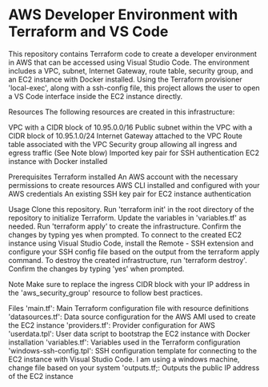 # AWS Developer Environment with Terraform and VS Code

This repository contains Terraform code to create a developer environment in AWS that can be accessed using Visual Studio Code. The environment includes a VPC, subnet, Internet Gateway, route table, security group, and an EC2 instance with Docker installed. Using the Terraform provisioner 'local-exec', along with a ssh-config file, this project allows the user to open a VS Code interface inside the EC2 instance directly. 

Resources
The following resources are created in this infrastructure:

VPC with a CIDR block of 10.95.0.0/16
Public subnet within the VPC with a CIDR block of 10.95.1.0/24
Internet Gateway attached to the VPC
Route table associated with the VPC
Security group allowing all ingress and egress traffic (See Note blow)
Imported key pair for SSH authentication
EC2 instance with Docker installed

Prerequisites
Terraform installed
An AWS account with the necessary permissions to create resources
AWS CLI installed and configured with your AWS credentials
An existing SSH key pair for EC2 instance authentication

Usage
Clone this repository.
Run 'terraform init' in the root directory of the repository to initialize Terraform.
Update the variables in 'variables.tf' as needed.
Run 'terraform apply' to create the infrastructure. Confirm the changes by typing yes when prompted.
To connect to the created EC2 instance using Visual Studio Code, install the Remote - SSH extension and configure your SSH config file based on the output from the terraform apply command.
To destroy the created infrastructure, run 'terraform destroy'. Confirm the changes by typing 'yes' when prompted.

Note
Make sure to replace the ingress CIDR block with your IP address in the 'aws_security_group' resource to follow best practices.

Files
'main.tf': Main Terraform configuration file with resource definitions
'datasources.tf': Data source configuration for the AWS AMI used to create the EC2 instance
'providers.tf': Provider configuration for AWS
'userdata.tpl': User data script to bootstrap the EC2 instance with Docker installation
'variables.tf': Variables used in the Terraform configuration
'windows-ssh-config.tpl': SSH configuration template for connecting to the EC2 instance with Visual Studio Code. I am using a windows machine, change file based on your system
'outputs.tf;: Outputs the public IP address of the EC2 instance
